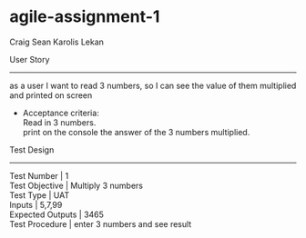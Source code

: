 # agile-assignment-1

Craig
Sean
Karolis
Lekan





User Story
________________
as a user
I want to read 3 numbers, so I can see the value of them multiplied and printed on screen<br>
- Acceptance criteria:<br>
Read in 3 numbers.<br>
print on the console the answer of the 3 numbers multiplied.

Test Design
_________________
   Test Number | 1 <br>
   Test Objective | Multiply 3 numbers <br>
   Test Type | UAT <br>
   Inputs | 5,7,99 <br>
   Expected Outputs | 3465 <br>
   Test Procedure | enter 3 numbers and see result <br>
